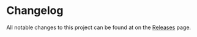 # Changelog

All notable changes to this project can be found at on the [Releases](https://github.com/lakedev0/tough-cookies/releases)
page.

